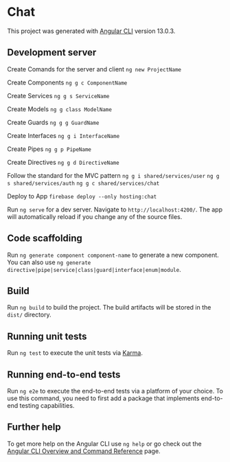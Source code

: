 # Chat

This project was generated with [Angular CLI](https://github.com/angular/angular-cli) version 13.0.3.

## Development server
Create Comands for the server and client
`ng new ProjectName`

Create Components
`ng g c ComponentName`

Create Services
`ng g s ServiceName`

Create Models
`ng g class ModelName`

Create Guards
`ng g g GuardName`

Create Interfaces
`ng g i InterfaceName`

Create Pipes
`ng g p PipeName`

Create Directives
`ng g d DirectiveName`

Follow the standard for the MVC pattern
`ng g i shared/services/user`
`ng g s shared/services/auth`
`ng g c shared/services/chat`

Deploy to App
`firebase deploy --only hosting:chat` 


Run `ng serve` for a dev server. Navigate to `http://localhost:4200/`. The app will automatically reload if you change any of the source files.

## Code scaffolding

Run `ng generate component component-name` to generate a new component. You can also use `ng generate directive|pipe|service|class|guard|interface|enum|module`.

## Build

Run `ng build` to build the project. The build artifacts will be stored in the `dist/` directory.

## Running unit tests

Run `ng test` to execute the unit tests via [Karma](https://karma-runner.github.io).

## Running end-to-end tests

Run `ng e2e` to execute the end-to-end tests via a platform of your choice. To use this command, you need to first add a package that implements end-to-end testing capabilities.

## Further help

To get more help on the Angular CLI use `ng help` or go check out the [Angular CLI Overview and Command Reference](https://angular.io/cli) page.
